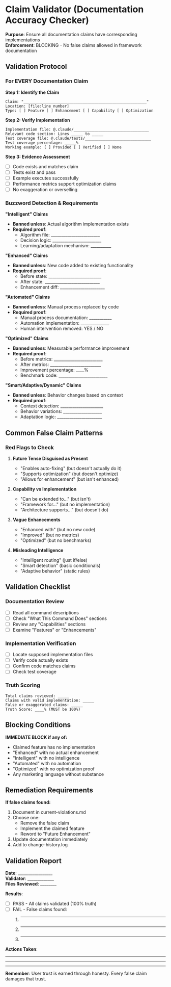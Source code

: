 # Claim Validator (Documentation Accuracy Checker)

**Purpose**: Ensure all documentation claims have corresponding implementations  
**Enforcement**: BLOCKING - No false claims allowed in framework documentation

## Validation Protocol

### For EVERY Documentation Claim

**Step 1: Identify the Claim**
```
Claim: "______________________________________________________"
Location: [file:line number]
Type: [ ] Feature [ ] Enhancement [ ] Capability [ ] Optimization
```

**Step 2: Verify Implementation**
```
Implementation file: @.claude/_________________________________
Relevant code section: Lines _____ to _____
Test coverage file: @.claude/tests/_____________________________
Test coverage percentage: _____%
Working example: [ ] Provided [ ] Verified [ ] None
```

**Step 3: Evidence Assessment**
- [ ] Code exists and matches claim
- [ ] Tests exist and pass
- [ ] Example executes successfully
- [ ] Performance metrics support optimization claims
- [ ] No exaggeration or overselling

### Buzzword Detection & Requirements

**"Intelligent" Claims**
- **Banned unless**: Actual algorithm implementation exists
- **Required proof**: 
  - Algorithm file: ________________________
  - Decision logic: ________________________
  - Learning/adaptation mechanism: __________

**"Enhanced" Claims**
- **Banned unless**: New code added to existing functionality
- **Required proof**:
  - Before state: __________________________
  - After state: ___________________________
  - Enhancement diff: ______________________

**"Automated" Claims**
- **Banned unless**: Manual process replaced by code
- **Required proof**:
  - Manual process documentation: ___________
  - Automation implementation: ______________
  - Human intervention removed: YES / NO

**"Optimized" Claims**
- **Banned unless**: Measurable performance improvement
- **Required proof**:
  - Before metrics: ________________________
  - After metrics: _________________________
  - Improvement percentage: ____%
  - Benchmark code: ________________________

**"Smart/Adaptive/Dynamic" Claims**
- **Banned unless**: Behavior changes based on context
- **Required proof**:
  - Context detection: _____________________
  - Behavior variations: ___________________
  - Adaptation logic: ______________________

## Common False Claim Patterns

### Red Flags to Check

1. **Future Tense Disguised as Present**
   - "Enables auto-fixing" (but doesn't actually do it)
   - "Supports optimization" (but doesn't optimize)
   - "Allows for enhancement" (but isn't enhanced)

2. **Capability vs Implementation**
   - "Can be extended to..." (but isn't)
   - "Framework for..." (but no implementation)
   - "Architecture supports..." (but doesn't do)

3. **Vague Enhancements**
   - "Enhanced with" (but no new code)
   - "Improved" (but no metrics)
   - "Optimized" (but no benchmarks)

4. **Misleading Intelligence**
   - "Intelligent routing" (just if/else)
   - "Smart detection" (basic conditionals)
   - "Adaptive behavior" (static rules)

## Validation Checklist

### Documentation Review
- [ ] Read all command descriptions
- [ ] Check "What This Command Does" sections
- [ ] Review any "Capabilities" sections
- [ ] Examine "Features" or "Enhancements"

### Implementation Verification
- [ ] Locate supposed implementation files
- [ ] Verify code actually exists
- [ ] Confirm code matches claims
- [ ] Check test coverage

### Truth Scoring
```
Total claims reviewed: _____
Claims with valid implementation: _____
False or exaggerated claims: _____
Truth Score: ____% (MUST be 100%)
```

## Blocking Conditions

**IMMEDIATE BLOCK if any of:**
- Claimed feature has no implementation
- "Enhanced" with no actual enhancement
- "Intelligent" with no intelligence
- "Automated" with no automation
- "Optimized" with no optimization proof
- Any marketing language without substance

## Remediation Requirements

**If false claims found:**
1. Document in current-violations.md
2. Choose one:
   - Remove the false claim
   - Implement the claimed feature
   - Reword to "Future Enhancement"
3. Update documentation immediately
4. Add to change-history.log

## Validation Report

**Date**: _________________  
**Validator**: _____________  
**Files Reviewed**: ________

**Results**:
- [ ] PASS - All claims validated (100% truth)
- [ ] FAIL - False claims found:
  1. _____________________________________
  2. _____________________________________
  3. _____________________________________

**Actions Taken**:
_________________________________________
_________________________________________

---

**Remember**: User trust is earned through honesty. Every false claim damages that trust.